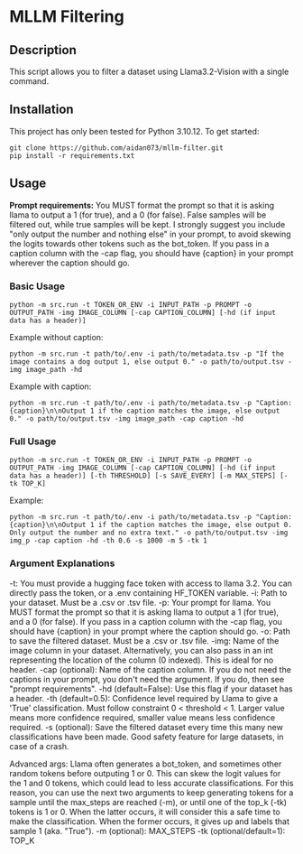 # MLLM Filtering

## Description
This script allows you to filter a dataset using Llama3.2-Vision with a single command.

## Installation

This project has only been tested for Python 3.10.12. To get started:

```
git clone https://github.com/aidan073/mllm-filter.git
pip install -r requirements.txt
```

## Usage
**Prompt requirements:** You MUST format the prompt so that it is asking llama to output a 1 (for true), and a 0 (for false). False samples will be filtered out, while true samples will be kept. I strongly suggest you include "only output the number and nothing else" in your prompt, to avoid skewing the logits towards other tokens such as the bot_token. If you pass in a caption column with the -cap flag, you should have {caption} in your prompt wherever the caption should go.

### Basic Usage
```
python -m src.run -t TOKEN_OR_ENV -i INPUT_PATH -p PROMPT -o OUTPUT_PATH -img IMAGE_COLUMN [-cap CAPTION_COLUMN] [-hd (if input data has a header)]
```
Example without caption:
```
python -m src.run -t path/to/.env -i path/to/metadata.tsv -p "If the image contains a dog output 1, else output 0." -o path/to/output.tsv -img image_path -hd
```
Example with caption:
```
python -m src.run -t path/to/.env -i path/to/metadata.tsv -p "Caption: {caption}\n\nOutput 1 if the caption matches the image, else output 0." -o path/to/output.tsv -img image_path -cap caption -hd
```

### Full Usage
```
python -m src.run -t TOKEN_OR_ENV -i INPUT_PATH -p PROMPT -o OUTPUT_PATH -img IMAGE_COLUMN [-cap CAPTION_COLUMN] [-hd (if input data has a header)] [-th THRESHOLD] [-s SAVE_EVERY] [-m MAX_STEPS] [-tk TOP_K]
```
Example:
```
python -m src.run -t path/to/.env -i path/to/metadata.tsv -p "Caption: {caption}\n\nOutput 1 if the caption matches the image, else output 0. Only output the number and no extra text." -o path/to/output.tsv -img img_p -cap caption -hd -th 0.6 -s 1000 -m 5 -tk 1
```

### Argument Explanations
-t: You must provide a hugging face token with access to llama 3.2. You can directly pass the token, or a .env containing HF_TOKEN variable.
-i: Path to your dataset. Must be a .csv or .tsv file.
-p: Your prompt for llama. You MUST format the prompt so that it is asking llama to output a 1 (for true), and a 0 (for false). If you pass in a caption column with the -cap flag, you should have {caption} in your prompt where the caption should go.
-o: Path to save the filtered dataset. Must be a .csv or .tsv file.
-img: Name of the image column in your dataset. Alternatively, you can also pass in an int representing the location of the column (0 indexed). This is ideal for no header.
-cap (optional): Name of the caption column. If you do not need the captions in your prompt, you don't need the argument. If you do, then see "prompt requirements".
-hd (default=False): Use this flag if your dataset has a header.
-th (default=0.5): Confidence level required by Llama to give a 'True' classification. Must follow constraint 0 < threshold < 1. Larger value means more confidence required, smaller value means less confidence required.
-s (optional): Save the filtered dataset every time this many new classifications have been made. Good safety feature for large datasets, in case of a crash.

Advanced args:
Llama often generates a bot_token, and sometimes other random tokens before outputing 1 or 0. This can skew the logit values for the 1 and 0 tokens, which could lead to less accurate classifications. For this reason, you can use the next two arguments to keep generating tokens for a sample until the max_steps are reached (-m), or until one of the top_k (-tk) tokens is 1 or 0. When the latter occurs, it will consider this a safe time to make the classification. When the former occurs, it gives up and labels that sample 1 (aka. "True").
-m (optional): MAX_STEPS
-tk (optional/default=1): TOP_K